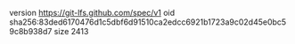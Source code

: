 version https://git-lfs.github.com/spec/v1
oid sha256:83ded6170476d1c5dbf6d91510ca2edcc6921b1723a9c02d45e0bc59c8b938d7
size 2413
